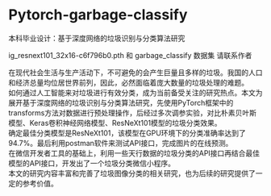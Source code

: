 # Pytorch-garbage-classify  
本科毕业设计：基于深度网络的垃圾识别与分类算法研究  

ig_resnext101_32x16-c6f796b0.pth 和 garbage_classify 数据集 请联系作者  

在现代社会生活与生产活动下，不可避免的会产生巨量且多样的垃圾。我国的人口和经济总量均位居世界前列，因此，必然面临着庞大数量的垃圾处理的难题。  
如何通过人工智能来对垃圾进行有效分类，成为当前备受关注的研究热点。本文为展开基于深度网络的垃圾识别与分类算法研究，先使用PyTorch框架中的  
transforms方法对数据进行预处理操作，后经过多次调参实验，对比朴素贝叶斯模型、Keras卷积神经网络模型、ResNeXt101模型的垃圾分类效果。  
确定最佳分类模型是ResNeXt101，该模型在GPU环境下的分类准确率达到了94.7%。最后利用postman软件来测试API接口，完成图片的在线预测。  
在微信开发者工具的基础上，利用一些天行数据的垃圾分类的API接口再结合最佳模型的API接口，开发出了一个垃圾分类微信小程序。  
本文的研究内容丰富和完善了垃圾图像分类的相关研究，也为后续的研究提供了一定的参考价值。  
